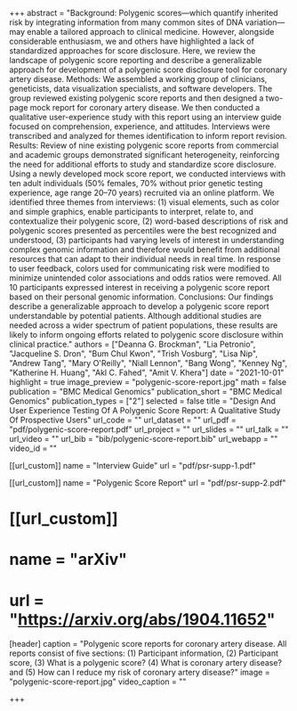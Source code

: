 +++
abstract = "Background: Polygenic scores—which quantify inherited risk by integrating information from many common sites of DNA variation—may enable a tailored approach to clinical medicine. However, alongside considerable enthusiasm, we and others have highlighted a lack of standardized approaches for score disclosure. Here, we review the landscape of polygenic score reporting and describe a generalizable approach for development of a polygenic score disclosure tool for coronary artery disease. Methods: We assembled a working group of clinicians, geneticists, data visualization specialists, and software developers. The group reviewed existing polygenic score reports and then designed a two-page mock report for coronary artery disease. We then conducted a qualitative user-experience study with this report using an interview guide focused on comprehension, experience, and attitudes. Interviews were transcribed and analyzed for themes identification to inform report revision. Results: Review of nine existing polygenic score reports from commercial and academic groups demonstrated significant heterogeneity, reinforcing the need for additional efforts to study and standardize score disclosure. Using a newly developed mock score report, we conducted interviews with ten adult individuals (50% females, 70% without prior genetic testing experience, age range 20–70 years) recruited via an online platform. We identified three themes from interviews: (1) visual elements, such as color and simple graphics, enable participants to interpret, relate to, and contextualize their polygenic score, (2) word-based descriptions of risk and polygenic scores presented as percentiles were the best recognized and understood, (3) participants had varying levels of interest in understanding complex genomic information and therefore would benefit from additional resources that can adapt to their individual needs in real time. In response to user feedback, colors used for communicating risk were modified to minimize unintended color associations and odds ratios were removed. All 10 participants expressed interest in receiving a polygenic score report based on their personal genomic information. Conclusions: Our findings describe a generalizable approach to develop a polygenic score report understandable by potential patients. Although additional studies are needed across a wider spectrum of patient populations, these results are likely to inform ongoing efforts related to polygenic score disclosure within clinical practice."
authors = ["Deanna G. Brockman", "Lia Petronio", "Jacqueline S. Dron", "Bum Chul Kwon", "Trish Vosburg", "Lisa Nip", "Andrew Tang", "Mary O'Reilly", "Niall Lennon", "Bang Wong", "Kenney Ng", "Katherine H. Huang", "Akl C. Fahed", "Amit V. Khera"]
date = "2021-10-01"
highlight = true
image_preview = "polygenic-score-report.jpg"
math = false
publication = "BMC Medical Genomics"
publication_short = "BMC Medical Genomics"
publication_types = ["2"]
selected = false
title = "Design And User Experience Testing Of A Polygenic Score Report: A Qualitative Study Of Prospective Users"
url_code = ""
url_dataset = ""
url_pdf = "pdf/polygenic-score-report.pdf"
url_project = ""
url_slides = ""
url_talk = ""
url_video = ""
url_bib = "bib/polygenic-score-report.bib"
url_webapp = ""
video_id = ""

[[url_custom]]
name = "Interview Guide"
url = "pdf/psr-supp-1.pdf"

[[url_custom]]
name = "Polygenic Score Report"
url = "pdf/psr-supp-2.pdf"

# [[url_custom]]
# name = "arXiv"
# url = "https://arxiv.org/abs/1904.11652"


[header]
  caption = "Polygenic score reports for coronary artery disease. All reports consist of five sections: (1) Participant information, (2) Participant score, (3) What is a polygenic score? (4) What is coronary artery disease? and (5) How can I reduce my risk of coronary artery disease?"
  image = "polygenic-score-report.jpg"
  video_caption = ""

+++